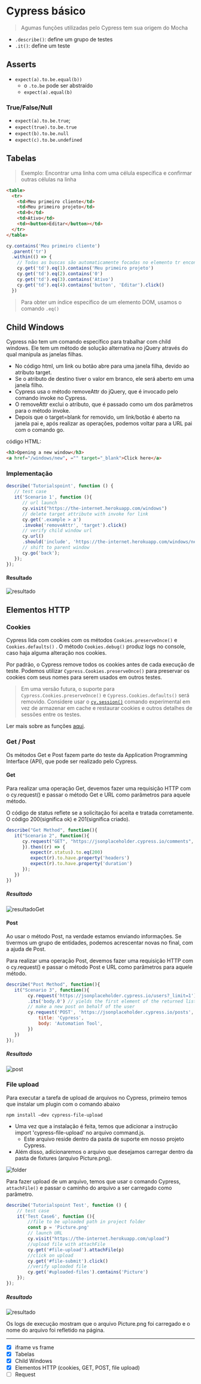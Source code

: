# Cypress básico

> Agumas funções utilizadas pelo Cypress tem sua origem do Mocha

- `.describe()`: define um grupo de testes
- `.it()`: define um teste

## Asserts

- `expect(a).to.be.equal(b))`
  - o `.to.be` pode ser abstraído
  - `expect(a).equal(b)`

### True/False/Null

- `expect(a).to.be.true`;
- `expect(true).to.be.true`
- `expect(b).to.be.null`
- `expect(c).to.be.undefined`

## Tabelas

> Exemplo: Encontrar uma linha com uma célula específica e confirmar outras células na linha

```html
<table>
  <tr>
    <td>Meu primeiro cliente</td>
    <td>Meu primeiro projeto</td>
    <td>0</td>
    <td>Ativo</td>
    <td><button>Editar</button></td>
  </tr>
</table>
```

```javascript
cy.contains('Meu primeiro cliente')
  .parent('tr')
  .within(() => {
    // Todas as buscas são automaticamente focadas no elemento tr encontrado
    cy.get('td').eq(1).contains('Meu primeiro projeto')
    cy.get('td').eq(2).contains('0')
    cy.get('td').eq(3).contains('Ativo')
    cy.get('td').eq(4).contains('button', 'Editar').click()
  })
```

> Para obter um índice específico de um elemento DOM, usamos o comando `.eq()`

## Child Windows

Cypress não tem um comando específico para trabalhar com child windows. Ele tem um método de solução alternativa no jQuery através do qual manipula as janelas filhas.

- No código html, um link ou botão abre para uma janela filha, devido ao atributo target.
- Se o atributo de destino tiver o valor em branco, ele será aberto em uma janela filho.
- Cypress usa o método removeAttr do jQuery, que é invocado pelo comando invoke no Cypress.
- O removeAttr exclui o atributo, que é passado como um dos parâmetros para o método invoke.
- Depois que o target=blank for removido, um link/botão é aberto na janela pai e, após realizar as operações, podemos voltar para a URL pai com o comando go.

código HTML:

```HTML
<h3>Opening a new window</h3>
<a href="/windows/new", ="" target="_blank">Click here</a>
```

### Implementação

```javascript
describe('Tutorialspoint', function () {
   // test case
   it('Scenario 1', function (){
      // url launch
      cy.visit("https://the-internet.herokuapp.com/windows")
      // delete target attribute with invoke for link
      cy.get('.example > a')
      .invoke('removeAttr', 'target').click()
      // verify child window url
      cy.url()
      .should('include', 'https://the-internet.herokuapp.com/windows/new')
      // shift to parent window
      cy.go('back');
   });
});
```

#### Resultado

![resultado](../../../imgs/childwindows.jpg)

## Elementos HTTP

### Cookies

Cypress lida com cookies com os métodos `Cookies.preserveOnce()` e `Cookies.defaults()` . O método `Cookies.debug()` produz logs no console, caso haja alguma alteração nos cookies.

Por padrão, o Cypress remove todos os cookies antes de cada execução de teste. Podemos utilizar `Cypress.Cookies.preserveOnce()` para preservar os cookies com seus nomes para serem usados ​​em outros testes.

> Em uma versão futura, o suporte para `Cypress.Cookies.preserveOnce()` e `Cypress.Cookies.defaults()` será removido. Considere usar o [`cy.session()`](https://docs.cypress.io/api/commands/session) comando experimental em vez de armazenar em cache e restaurar cookies e outros detalhes de sessões entre os testes.

Ler mais sobre as funções [aqui](https://www.tutorialspoint.com/cypress/cypress_cookies.htm).

### Get / Post

Os métodos Get e Post fazem parte do teste da Application Programming Interface (API), que pode ser realizado pelo Cypress.

#### Get

Para realizar uma operação Get, devemos fazer uma requisição HTTP com o cy.request() e passar o método Get e URL como parâmetros para aquele método.

O código de status reflete se a solicitação foi aceita e tratada corretamente. O código 200(significa ok) e 201(significa criado).

```javascript
describe("Get Method", function(){
   it("Scenario 2", function(){
      cy.request("GET", "https://jsonplaceholder.cypress.io/comments", {
      }).then((r) => {
         expect(r.status).to.eq(200)
         expect(r).to.have.property('headers')
         expect(r).to.have.property('duration')
      });
   })
})
```

##### Resultado

![resultadoGet](../../../imgs/get_method.jpg)


#### Post

Ao usar o método Post, na verdade estamos enviando informações. Se tivermos um grupo de entidades, podemos acrescentar novas no final, com a ajuda de Post.

Para realizar uma operação Post, devemos fazer uma requisição HTTP com o cy.request() e passar o método Post e URL como parâmetros para aquele método.

```javascript
describe("Post Method", function(){
   it("Scenario 3", function(){
        cy.request('https://jsonplaceholder.cypress.io/users?_limit=1')
        .its('body.0') // yields the first element of the returned list
        // make a new post on behalf of the user
        cy.request('POST', 'https://jsonplaceholder.cypress.io/posts', {
            title: 'Cypress',
            body: 'Automation Tool',
        })
   })
});
```

##### Resultado

![post](../../../imgs/post_method.jpg)

### File upload

Para executar a tarefa de upload de arquivos no Cypress, primeiro temos que instalar um plugin com o comando abaixo

`npm install –dev cypress-file-upload`

- Uma vez que a instalação é feita, temos que adicionar a instrução import 'cypress-file-upload' no arquivo command.js. 
  - Este arquivo reside dentro da pasta de suporte em nosso projeto Cypress.
- Além disso, adicionaremos o arquivo que desejamos carregar dentro da pasta de fixtures (arquivo Picture.png).

![folder](../../../imgs/picture_png_file.jpg)

Para fazer upload de um arquivo, temos que usar o comando Cypress, `attachFile()` e passar o caminho do arquivo a ser carregado como parâmetro.

```javascript
describe('Tutorialspoint Test', function () {
    // test case
    it('Test Case6', function (){
        //file to be uploaded path in project folder
        const p = 'Picture.png'
        // launch URL
        cy.visit("https://the-internet.herokuapp.com/upload")
        //upload file with attachFile
        cy.get('#file-upload').attachFile(p)
        //click on upload
        cy.get('#file-submit').click()
        //verify uploaded file
        cy.get('#uploaded-files').contains('Picture')
    });
});
```

##### Resultado

![resultado](../../../imgs/uploading_a_file_in_cypress.jpg)

Os logs de execução mostram que o arquivo Picture.png foi carregado e o nome do arquivo foi refletido na página.

---

- [x] iframe vs frame
- [x] Tabelas
- [x] Child Windows
- [x] Elementos HTTP (cookies, GET, POST, file upload)
- [ ] Request
